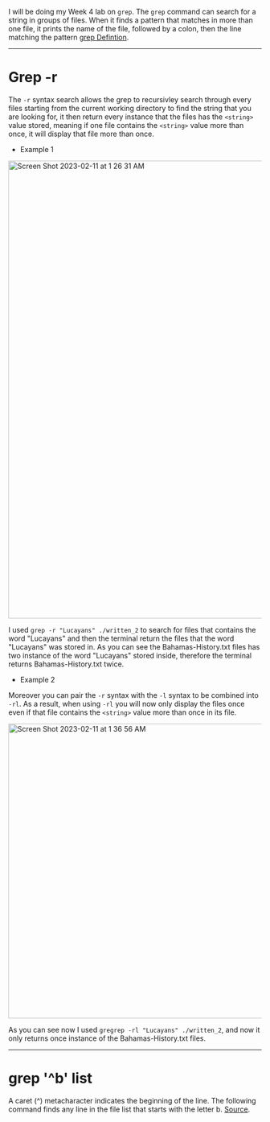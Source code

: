
I will be doing my Week 4 lab on `grep`. The `grep` command can search for a string in groups of files. When it finds a pattern that matches in more than one file, it prints the name of the file, followed by a colon, then the line matching the pattern [grep Defintion](https://docs.oracle.com/cd/E19253-01/806-7612/filesearch-99633/index.html#:~:text=The%20grep%20command%20can%20search,the%20line%20matching%20the%20pattern.).

***

# Grep -r <string> <path or direction>
The `-r` syntax search allows the grep to recursivley search through every files starting from the current working directory to find the string that you are looking for, it then return every instance that the files has the `<string>` value stored, meaning if one file contains the `<string>` value more than once, it will display that file more than once.
  
* Example 1
  
<img width="910" alt="Screen Shot 2023-02-11 at 1 26 31 AM" src="https://user-images.githubusercontent.com/61090478/218250879-ceeef6e4-b560-41df-b141-9228ce45049a.png">
  
I used `grep -r "Lucayans" ./written_2` to search for files that contains the word "Lucayans" and then the terminal return the files that the word "Lucayans" was stored in. As you can see the Bahamas-History.txt files has two instance of the word "Lucayans" stored inside, therefore the terminal returns Bahamas-History.txt twice.
  
 * Example 2
  
Moreover you can pair the `-r` syntax with the `-l` syntax to be combined into `-rl`. As a result, when using `-rl` you will now only display the files once even if that file contains  the `<string>` value more than once in its file. 
  
<img width="586" alt="Screen Shot 2023-02-11 at 1 36 56 AM" src="https://user-images.githubusercontent.com/61090478/218251236-d8382067-a88b-4970-956f-00dcd425757e.png">
  
 As you can see now I used `gregrep -rl "Lucayans" ./written_2`, and now it only returns once instance of the Bahamas-History.txt files.
  
****
  
# grep '^b' list
  
A caret (^) metacharacter indicates the beginning of the line. The following command finds any line in the file list that starts with the letter b. [Source](https://docs.oracle.com/cd/E19253-01/806-7612/filesearch-99633/index.html#:~:text=The%20grep%20command%20can%20search,the%20line%20matching%20the%20pattern.).  


  
  

